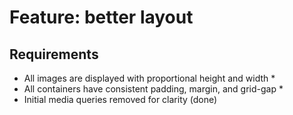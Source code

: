 # Feature: better layout

## Requirements

* All images are displayed with proportional height and width
	* 
* All containers have consistent padding, margin, and grid-gap
	* 
* Initial media queries removed for clarity (done)